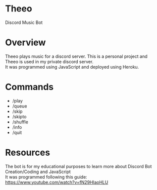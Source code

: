 # Theeo
Discord Music Bot

# Overview
Theeo plays music for a discord server. This is a personal project and Theeo is used in my private discord server. <br>
It was programmed using JavaScript and deployed using Heroku.

# Commands
<ul>
  <li>/play</li>
  <li>/queue</li>
  <li>/skip</li>
  <li>/skipto</li>
  <li>/shuffle</li>
  <li>/info</li>
  <li>/quit</li>
</ul>

# Resources
The bot is for my educational purposes to learn more about Discord Bot Creation/Coding and JavaScript <br>
It was programmed following this guide: <br>
https://www.youtube.com/watch?v=fN29HIaoHLU
